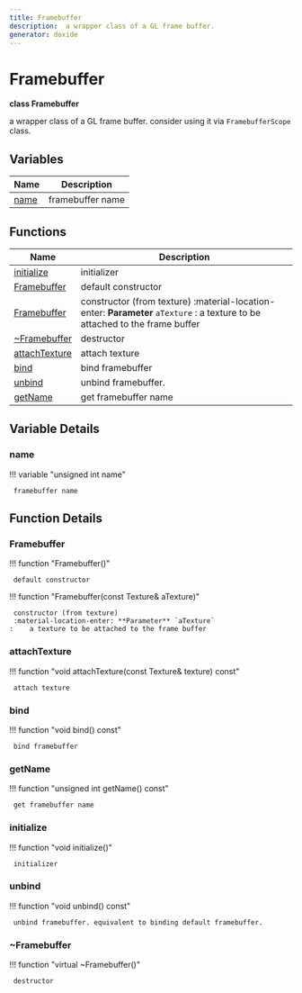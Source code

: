 ```yaml
---
title: Framebuffer
description:  a wrapper class of a GL frame buffer.
generator: doxide
---
```



# Framebuffer

**class Framebuffer**

 a wrapper class of a GL frame buffer. consider using it via `FramebufferScope` class.
 


## Variables

| Name | Description |
| ---- | ----------- |
| [name](#name) |  framebuffer name  |

## Functions

| Name | Description |
| ---- | ----------- |
| [initialize](#initialize) |  initializer  |
| [Framebuffer](#Framebuffer) |  default constructor  |
| [Framebuffer](#Framebuffer) |  constructor (from texture) :material-location-enter: **Parameter** `aTexture` :    a texture to be attached to the frame buffer  |
| [~Framebuffer](#_u007eFramebuffer) |  destructor  |
| [attachTexture](#attachTexture) |  attach texture  |
| [bind](#bind) |  bind framebuffer  |
| [unbind](#unbind) |  unbind framebuffer. |
| [getName](#getName) |  get framebuffer name  |

## Variable Details

### name<a name="name"></a>

!!! variable "unsigned int name"

     framebuffer name
    

## Function Details

### Framebuffer<a name="Framebuffer"></a>
!!! function "Framebuffer()"

     default constructor
    

!!! function "Framebuffer(const Texture&amp; aTexture)"

     constructor (from texture)
     :material-location-enter: **Parameter** `aTexture`
    :    a texture to be attached to the frame buffer
    

### attachTexture<a name="attachTexture"></a>
!!! function "void attachTexture(const Texture&amp; texture) const"

     attach texture
    

### bind<a name="bind"></a>
!!! function "void bind() const"

     bind framebuffer
    

### getName<a name="getName"></a>
!!! function "unsigned int getName() const"

     get framebuffer name
    

### initialize<a name="initialize"></a>
!!! function "void initialize()"

     initializer
    

### unbind<a name="unbind"></a>
!!! function "void unbind() const"

     unbind framebuffer. equivalent to binding default framebuffer.
    

### ~Framebuffer<a name="_u007eFramebuffer"></a>
!!! function "virtual ~Framebuffer()"

     destructor
    

